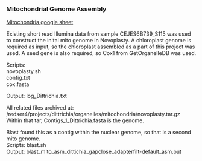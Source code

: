 ### Mitochondrial Genome Assembly

[Mitochondria google sheet](https://docs.google.com/spreadsheets/d/10WpqEDbLMlsCtp8gftFsXScPKQhTrrIB8Kh8VTkQy2g/edit#gid=1858085821)  

Existing short read Illumina data from sample CEJES6B739_S115 was used to construct the inital mito genome in Novoplasty.  A chloroplast genome is required as input, so the chloroplast assembled as a part of this project was used.  A seed gene is also required, so Cox1 from GetOrganelleDB was used.

Scripts:  
novoplasty.sh  
config.txt  
cox.fasta  

Output: log_Dittrichia.txt

All related files archived at: /redser4/projects/dittrichia/organelles/mitochondria/novoplasty.tar.gz
Within that tar, Contigs_1_Dittrichia.fasta is the genome.

Blast found this as a contig within the nuclear genome, so that is a second mito genome.  
Scripts: blast.sh  
Output: blast_mito_asm_dittichia_gapclose_adapterfilt-default_asm.out  
